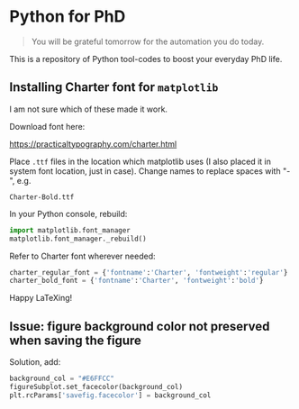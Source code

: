 # Python for PhD

> You will be grateful tomorrow for the automation you do today.

This is a repository of Python tool-codes to boost your everyday PhD life.

## Installing Charter font for `matplotlib`

I am not sure which of these made it work.

Download font here:

https://practicaltypography.com/charter.html

Place `.ttf` files in the location which matplotlib uses (I also placed it in system font location, just in case). Change names to replace spaces with "-", e.g.

`Charter-Bold.ttf`

In your Python console, rebuild:

```python
import matplotlib.font_manager
matplotlib.font_manager._rebuild()
```

Refer to Charter font wherever needed:

```python
charter_regular_font = {'fontname':'Charter', 'fontweight':'regular'}
charter_bold_font = {'fontname':'Charter', 'fontweight':'bold'}
```

Happy LaTeXing!

## Issue: figure background color not preserved when saving the figure

Solution, add:

```python
background_col = "#E6FFCC"
figureSubplot.set_facecolor(background_col)
plt.rcParams['savefig.facecolor'] = background_col
```

